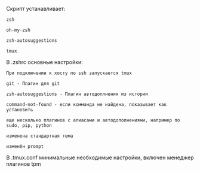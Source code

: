 Скрипт устанавливает:

    zsh
    
    oh-my-zsh
    
    zsh-autosuggestions
    
    tmux

В .zshrc основные настройки:

	При подключении к хосту по ssh запускается tmux
	
	git - Плагин для git
	
	zsh-autosuggestions - Плагин автодоплнения из истории
	
	command-not-found - если комманда не найдена, показывает как установить
	
	еще несколько плагинов с алиасами и автодополнениями, например по sudo, pip, python
	
	изменена стандартная тема
	
	изменён prompt

В .tmux.conf минимальные необходимые настройки, включен менеджер плагинов tpm

